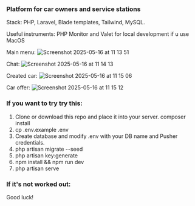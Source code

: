 ### Platform for car owners and service stations

Stack:
PHP, Laravel, Blade templates, Tailwind, MySQL.

Useful instruments: PHP Monitor and Valet for local development if u use MacOS


Main menu:
![Screenshot 2025-05-16 at 11 13 51](https://github.com/user-attachments/assets/a4785e66-a053-47b3-96b0-a1edfb7754a0)

Chat:
![Screenshot 2025-05-16 at 11 14 13](https://github.com/user-attachments/assets/1559c632-8ac2-4d92-97e4-d758bf94ea7e)

Created car:
![Screenshot 2025-05-16 at 11 15 06](https://github.com/user-attachments/assets/269b4f38-d5f3-48a4-974d-d5191665887b)

Car offer:
![Screenshot 2025-05-16 at 11 15 12](https://github.com/user-attachments/assets/026c3f2c-e5ff-4ffa-9bfa-be43b05416b4)


### If you want to try try this:

1. Clone or download this repo and place it into your server.
composer install
2. cp .env.example .env
3. Create database and modify .env with your DB name and Pusher credentials.
4. php artisan migrate --seed
5. php artisan key:generate
6. npm install && npm run dev
7. php artisan serve

### If it's not worked out:

Good luck!
